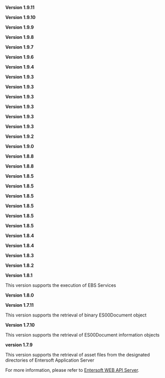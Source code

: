 **Version 1.9.11**

**Version 1.9.10**

**Version 1.9.9**

**Version 1.9.8**

**Version 1.9.7**

**Version 1.9.6**

**Version 1.9.4**

**Version 1.9.3**

**Version 1.9.3**

**Version 1.9.3**

**Version 1.9.3**

**Version 1.9.3**

**Version 1.9.3**

**Version 1.9.2**

**Version 1.9.0**

**Version 1.8.8**

**Version 1.8.8**

**Version 1.8.5**

**Version 1.8.5**

**Version 1.8.5**

**Version 1.8.5**

**Version 1.8.5**

**Version 1.8.5**

**Version 1.8.4**

**Version 1.8.4**

**Version 1.8.3**

**Version 1.8.2**

**Version 1.8.1**

This version supports the execution of EBS Services

**Version 1.8.0**

**Version 1.7.11**

This version supports the retrieval of binary ES00Document object

**Version 1.7.10**

This version supports the retrieval of ES00Document information objects

**version 1.7.9**      

This version supports the retrieval of asset files from the designated directories of Entersoft Application Server      

For more information, please refer to [Entersoft WEB API Server](http://developer.entersoft.gr/eswebapi/#/installation/es02wapis). 
